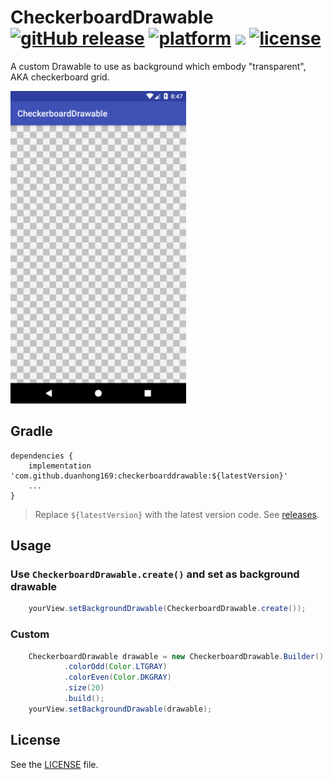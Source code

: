 # CheckerboardDrawable [![gitHub release](https://img.shields.io/github/release/duanhong169/CheckerboardDrawable.svg?style=social)](https://github.com/duanhong169/CheckerboardDrawable/releases) [![platform](https://img.shields.io/badge/platform-android-brightgreen.svg)](https://developer.android.com/index.html) <a target="_blank" href="https://android-arsenal.com/api?level=14"><img src="https://img.shields.io/badge/API-14%2B-brightgreen.svg?style=flat"></a> [![license](https://img.shields.io/badge/license-Apache%202-green.svg)](https://github.com/duanhong169/CheckerboardDrawable/blob/master/LICENSE)


A custom Drawable to use as background which embody "transparent", AKA checkerboard grid.

<img src='art/screen-shot.png' height='500px'/>

## Gradle

```
dependencies {
    implementation 'com.github.duanhong169:checkerboarddrawable:${latestVersion}'
    ...
}
```

> Replace `${latestVersion}` with the latest version code. See [releases](https://github.com/duanhong169/CheckerboardDrawable/releases).

## Usage

### Use `CheckerboardDrawable.create()` and set as background drawable

```java
    yourView.setBackgroundDrawable(CheckerboardDrawable.create());
```

### Custom

```java
    CheckerboardDrawable drawable = new CheckerboardDrawable.Builder()
            .colorOdd(Color.LTGRAY)
            .colorEven(Color.DKGRAY)
            .size(20)
            .build();
    yourView.setBackgroundDrawable(drawable);
```

## License

See the [LICENSE](./LICENSE) file.